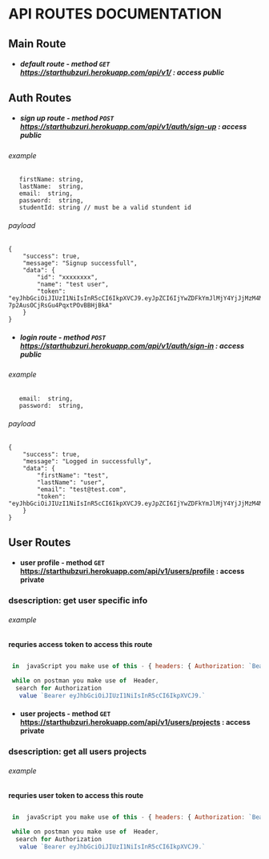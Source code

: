 # API ROUTES DOCUMENTATION

## Main Route

- ##### default route - method `GET` https://starthubzuri.herokuapp.com/api/v1/ : access public

## Auth Routes

- ##### sign up route - method `POST` https://starthubzuri.herokuapp.com/api/v1/auth/sign-up : access public

###### example

```
   firstName: string,
   lastName:  string,
   email:  string,
   password:  string,
   studentId: string // must be a valid stundent id
```

###### payload

```
{
    "success": true,
    "message": "Signup successfull",
    "data": {
        "id": "xxxxxxxx",
        "name": "test user",
        "token": "eyJhbGciOiJIUzI1NiIsInR5cCI6IkpXVCJ9.eyJpZCI6IjYwZDFkYmJlMjY4YjJjMzM4MGFmNWMwZCIsImlhdCI6MTYyNDM2NjAxNH0.mS_xSQyGJMFYA4-7p2AusOCjRsGu4PqxtPOvBBHjBkA"
    }
}
```

- ##### login route - method `POST` https://starthubzuri.herokuapp.com/api/v1/auth/sign-in : access public

###### example

```
   email:  string,
   password:  string,
```

###### payload

```
{
    "success": true,
    "message": "Logged in successfully",
    "data": {
        "firstName": "test",
        "lastName": "user",
        "email": "test@test.com",
        "token": "eyJhbGciOiJIUzI1NiIsInR5cCI6IkpXVCJ9.eyJpZCI6IjYwZDFkYmJlMjY4YjJjMzM4MGFmNWMwZCIsImlhdCI6MTYyNDM2NjA3MCwiZXhwIjoxNjI0NzI2MDcwfQ.Hqtgt3iuKzykuoqGtDVOiA0ZTSOtkMp7BteXZXPsbEo"
    }
}
```

## User Routes

- #### user profile - method `GET` https://starthubzuri.herokuapp.com/api/v1/users/profile : access private

### dsescription: get user specific info

###### example

<b>requries access token to access this route</b>

```javascript

 in  javaScript you make use of this - { headers: { Authorization: `Bearer ${token}` } };

 while on postman you make use of  Header,
  search for Authorization
   value `Bearer eyJhbGciOiJIUzI1NiIsInR5cCI6IkpXVCJ9.`
```

- #### user projects - method `GET` https://starthubzuri.herokuapp.com/api/v1/users/projects : access private

### dsescription: get all users projects

###### example

<b>requries user token to access this route</b>

```javascript

 in  javaScript you make use of this - { headers: { Authorization: `Bearer ${token}` } };

 while on postman you make use of  Header,
  search for Authorization
   value `Bearer eyJhbGciOiJIUzI1NiIsInR5cCI6IkpXVCJ9.`
```

